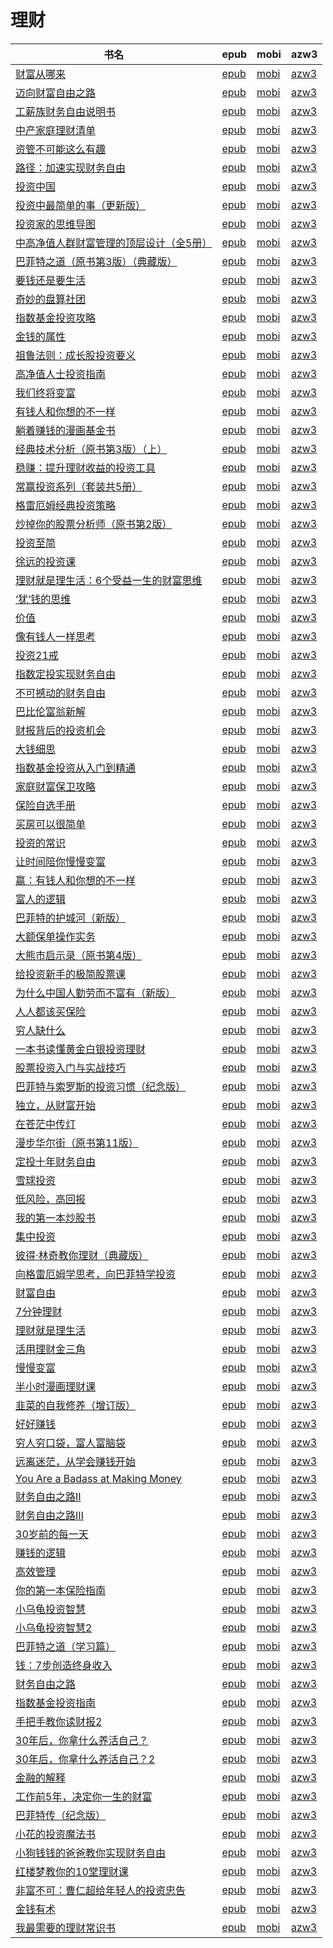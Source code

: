 # 理财

| 书名 | epub | mobi | azw3 |
| --- | --- | --- | --- |
| [财富从哪来](http://ct.dalanmei.com/f/31084289-771246957-bf10c8) | [epub](http://ct.dalanmei.com/f/31084289-771246957-bf10c8) | [mobi](http://ct.dalanmei.com/f/31084289-771231805-0355e7) | [azw3](http://ct.dalanmei.com/f/31084289-771236657-8ee81b) |
| [迈向财富自由之路](http://ct.dalanmei.com/f/31084289-771247223-df8d32) | [epub](http://ct.dalanmei.com/f/31084289-771247223-df8d32) | [mobi](http://ct.dalanmei.com/f/31084289-771232161-229058) | [azw3](http://ct.dalanmei.com/f/31084289-771240241-355308) |
| [工薪族财务自由说明书](http://ct.dalanmei.com/f/31084289-771240453-166d6a) | [epub](http://ct.dalanmei.com/f/31084289-771240453-166d6a) | [mobi](http://ct.dalanmei.com/f/31084289-771228462-1fbca1) | [azw3](http://ct.dalanmei.com/f/31084289-771232457-9e8c4d) |
| [中产家庭理财清单](http://ct.dalanmei.com/f/31084289-771240599-dbc203) | [epub](http://ct.dalanmei.com/f/31084289-771240599-dbc203) | [mobi](http://ct.dalanmei.com/f/31084289-771228798-984c2e) | [azw3](http://ct.dalanmei.com/f/31084289-771232609-1e0b2d) |
| [资管不可能这么有趣](http://ct.dalanmei.com/f/31084289-771240891-fd7523) | [epub](http://ct.dalanmei.com/f/31084289-771240891-fd7523) | [mobi](http://ct.dalanmei.com/f/31084289-771229238-1e18c6) | [azw3](http://ct.dalanmei.com/f/31084289-771232907-8582f2) |
| [路径：加速实现财务自由](http://ct.dalanmei.com/f/31084289-771240939-2c0c90) | [epub](http://ct.dalanmei.com/f/31084289-771240939-2c0c90) | [mobi](http://ct.dalanmei.com/f/31084289-771229325-67f146) | [azw3](http://ct.dalanmei.com/f/31084289-771232967-3ac6c2) |
| [投资中国](http://ct.dalanmei.com/f/31084289-589491795-0819bc) | [epub](http://ct.dalanmei.com/f/31084289-589491795-0819bc) | [mobi](http://ct.dalanmei.com/f/31084289-589444220-2a9e75) | [azw3](http://ct.dalanmei.com/f/31084289-589487611-b53981) |
| [投资中最简单的事（更新版）](http://ct.dalanmei.com/f/31084289-577383788-57b579) | [epub](http://ct.dalanmei.com/f/31084289-577383788-57b579) | [mobi](http://ct.dalanmei.com/f/31084289-577376259-4437ce) | [azw3](http://ct.dalanmei.com/f/31084289-577384247-228238) |
| [投资家的思维导图](http://ct.dalanmei.com/f/31084289-575330906-639e75) | [epub](http://ct.dalanmei.com/f/31084289-575330906-639e75) | [mobi](http://ct.dalanmei.com/f/31084289-575221485-b1fe57) | [azw3](http://ct.dalanmei.com/f/31084289-575305277-fbb622) |
| [中高净值人群财富管理的顶层设计（全5册）](http://ct.dalanmei.com/f/31084289-570286026-0136ea) | [epub](http://ct.dalanmei.com/f/31084289-570286026-0136ea) | [mobi](http://ct.dalanmei.com/f/31084289-570170048-b82231) | [azw3](http://ct.dalanmei.com/f/31084289-570358096-f7f991) |
| [巴菲特之道（原书第3版）（典藏版）](http://ct.dalanmei.com/f/31084289-570290393-4071ca) | [epub](http://ct.dalanmei.com/f/31084289-570290393-4071ca) | [mobi](http://ct.dalanmei.com/f/31084289-570171063-1ad1de) | [azw3](http://ct.dalanmei.com/f/31084289-570359830-86885f) |
| [要钱还是要生活](http://ct.dalanmei.com/f/31084289-570291782-005b92) | [epub](http://ct.dalanmei.com/f/31084289-570291782-005b92) | [mobi](http://ct.dalanmei.com/f/31084289-570171319-f3ff3a) | [azw3](http://ct.dalanmei.com/f/31084289-570360512-2e0dc1) |
| [奇妙的盘算社团](http://ct.dalanmei.com/f/31084289-570291929-58350b) | [epub](http://ct.dalanmei.com/f/31084289-570291929-58350b) | [mobi](http://ct.dalanmei.com/f/31084289-570171367-818483) | [azw3](http://ct.dalanmei.com/f/31084289-570360590-c0ad00) |
| [指数基金投资攻略](http://ct.dalanmei.com/f/31084289-570305629-533657) | [epub](http://ct.dalanmei.com/f/31084289-570305629-533657) | [mobi](http://ct.dalanmei.com/f/31084289-570169670-f63324) | [azw3](http://ct.dalanmei.com/f/31084289-570377434-5557ee) |
| [金钱的属性](http://ct.dalanmei.com/f/31084289-570315218-22bfab) | [epub](http://ct.dalanmei.com/f/31084289-570315218-22bfab) | [mobi](http://ct.dalanmei.com/f/31084289-570162845-d606e1) | [azw3](http://ct.dalanmei.com/f/31084289-570995901-c96300) |
| [祖鲁法则：成长股投资要义](http://ct.dalanmei.com/f/31084289-570357762-f30da3) | [epub](http://ct.dalanmei.com/f/31084289-570357762-f30da3) | [mobi](http://ct.dalanmei.com/f/31084289-570151558-7e402e) | [azw3](http://ct.dalanmei.com/f/31084289-571405967-48b848) |
| [高净值人士投资指南](http://ct.dalanmei.com/f/31084289-570266859-8caac6) | [epub](http://ct.dalanmei.com/f/31084289-570266859-8caac6) | [mobi](http://ct.dalanmei.com/f/31084289-570123243-5e12b3) | [azw3](http://ct.dalanmei.com/f/31084289-571407335-220ade) |
| [我们终将变富](http://ct.dalanmei.com/f/31084289-570271466-cfd38c) | [epub](http://ct.dalanmei.com/f/31084289-570271466-cfd38c) | [mobi](http://ct.dalanmei.com/f/31084289-570128660-14555d) | [azw3](http://ct.dalanmei.com/f/31084289-571410310-1d0271) |
| [有钱人和你想的不一样](http://ct.dalanmei.com/f/31084289-570257171-ab3748) | [epub](http://ct.dalanmei.com/f/31084289-570257171-ab3748) | [mobi](http://ct.dalanmei.com/f/31084289-570107793-8d5e94) | [azw3](http://ct.dalanmei.com/f/31084289-571415504-96f7cb) |
| [躺着赚钱的漫画基金书](http://ct.dalanmei.com/f/31084289-570242243-5f5932) | [epub](http://ct.dalanmei.com/f/31084289-570242243-5f5932) | [mobi](http://ct.dalanmei.com/f/31084289-569464209-e38eda) | [azw3](http://ct.dalanmei.com/f/31084289-571420052-5120e5) |
| [经典技术分析（原书第3版）（上）](http://ct.dalanmei.com/f/31084289-570242297-c01b07) | [epub](http://ct.dalanmei.com/f/31084289-570242297-c01b07) | [mobi](http://ct.dalanmei.com/f/31084289-569464213-a04548) | [azw3](http://ct.dalanmei.com/f/31084289-571420063-289759) |
| [稳赚：提升理财收益的投资工具](http://ct.dalanmei.com/f/31084289-572020745-ca2234) | [epub](http://ct.dalanmei.com/f/31084289-572020745-ca2234) | [mobi](http://ct.dalanmei.com/f/31084289-571732065-2ef967) | [azw3](http://ct.dalanmei.com/f/31084289-572083996-83e284) |
| [常赢投资系列（套装共5册）](http://ct.dalanmei.com/f/31084289-572062730-f5a67c) | [epub](http://ct.dalanmei.com/f/31084289-572062730-f5a67c) | [mobi](http://ct.dalanmei.com/f/31084289-571731791-67817d) | [azw3](http://ct.dalanmei.com/f/31084289-572084771-55ebf5) |
| [格雷厄姆经典投资策略](http://ct.dalanmei.com/f/31084289-572064069-9ad47a) | [epub](http://ct.dalanmei.com/f/31084289-572064069-9ad47a) | [mobi](http://ct.dalanmei.com/f/31084289-571731668-a9be53) | [azw3](http://ct.dalanmei.com/f/31084289-572084838-df8615) |
| [炒掉你的股票分析师（原书第2版）](http://ct.dalanmei.com/f/31084289-572064889-dfea9c) | [epub](http://ct.dalanmei.com/f/31084289-572064889-dfea9c) | [mobi](http://ct.dalanmei.com/f/31084289-571731497-8c1c64) | [azw3](http://ct.dalanmei.com/f/31084289-572084951-b42818) |
| [投资至简](http://ct.dalanmei.com/f/31084289-572065201-eaddbd) | [epub](http://ct.dalanmei.com/f/31084289-572065201-eaddbd) | [mobi](http://ct.dalanmei.com/f/31084289-571731414-eb7e84) | [azw3](http://ct.dalanmei.com/f/31084289-572085104-ea7012) |
| [徐远的投资课](http://ct.dalanmei.com/f/31084289-572074061-68401d) | [epub](http://ct.dalanmei.com/f/31084289-572074061-68401d) | [mobi](http://ct.dalanmei.com/f/31084289-571730670-d798a0) | [azw3](http://ct.dalanmei.com/f/31084289-572091692-5fef91) |
| [理财就是理生活：6个受益一生的财富思维](http://ct.dalanmei.com/f/31084289-572080262-24fc35) | [epub](http://ct.dalanmei.com/f/31084289-572080262-24fc35) | [mobi](http://ct.dalanmei.com/f/31084289-571729672-be3b67) | [azw3](http://ct.dalanmei.com/f/31084289-572107322-2a9ca6) |
| [&#8216;犹&#8217;钱的思维](http://ct.dalanmei.com/f/31084289-572086271-3d8441) | [epub](http://ct.dalanmei.com/f/31084289-572086271-3d8441) | [mobi](http://ct.dalanmei.com/f/31084289-571728916-e7c1a1) | [azw3](http://ct.dalanmei.com/f/31084289-572112521-970970) |
| [价值](http://ct.dalanmei.com/f/31084289-572088307-7b6137) | [epub](http://ct.dalanmei.com/f/31084289-572088307-7b6137) | [mobi](http://ct.dalanmei.com/f/31084289-571728413-859543) | [azw3](http://ct.dalanmei.com/f/31084289-572112825-5587ae) |
| [像有钱人一样思考](http://ct.dalanmei.com/f/31084289-572111009-537f48) | [epub](http://ct.dalanmei.com/f/31084289-572111009-537f48) | [mobi](http://ct.dalanmei.com/f/31084289-571725405-2fcff2) | [azw3](http://ct.dalanmei.com/f/31084289-572115770-425223) |
| [投资21戒](http://ct.dalanmei.com/f/31084289-572112447-676cef) | [epub](http://ct.dalanmei.com/f/31084289-572112447-676cef) | [mobi](http://ct.dalanmei.com/f/31084289-571723646-5bfa8f) | [azw3](http://ct.dalanmei.com/f/31084289-572116420-44fbd2) |
| [指数定投实现财务自由](http://ct.dalanmei.com/f/31084289-572112452-901aa9) | [epub](http://ct.dalanmei.com/f/31084289-572112452-901aa9) | [mobi](http://ct.dalanmei.com/f/31084289-571723633-b2e52c) | [azw3](http://ct.dalanmei.com/f/31084289-572116426-19e424) |
| [不可撼动的财务自由](http://ct.dalanmei.com/f/31084289-572112562-f66eba) | [epub](http://ct.dalanmei.com/f/31084289-572112562-f66eba) | [mobi](http://ct.dalanmei.com/f/31084289-571723503-b05aec) | [azw3](http://ct.dalanmei.com/f/31084289-572116610-a25231) |
| [巴比伦富翁新解](http://ct.dalanmei.com/f/31084289-572112808-22cdee) | [epub](http://ct.dalanmei.com/f/31084289-572112808-22cdee) | [mobi](http://ct.dalanmei.com/f/31084289-571722309-803a50) | [azw3](http://ct.dalanmei.com/f/31084289-572117303-2cb6e7) |
| [财报背后的投资机会](http://ct.dalanmei.com/f/31084289-572112839-02662d) | [epub](http://ct.dalanmei.com/f/31084289-572112839-02662d) | [mobi](http://ct.dalanmei.com/f/31084289-571722265-c7f1ba) | [azw3](http://ct.dalanmei.com/f/31084289-572117348-21f9b4) |
| [大钱细思](http://ct.dalanmei.com/f/31084289-572112871-ef990a) | [epub](http://ct.dalanmei.com/f/31084289-572112871-ef990a) | [mobi](http://ct.dalanmei.com/f/31084289-571722194-99071d) | [azw3](http://ct.dalanmei.com/f/31084289-572117412-ba466e) |
| [指数基金投资从入门到精通](http://ct.dalanmei.com/f/31084289-572112937-c14f22) | [epub](http://ct.dalanmei.com/f/31084289-572112937-c14f22) | [mobi](http://ct.dalanmei.com/f/31084289-571722122-cb59d3) | [azw3](http://ct.dalanmei.com/f/31084289-572120057-5ee343) |
| [家庭财富保卫攻略](http://ct.dalanmei.com/f/31084289-572113584-aefd59) | [epub](http://ct.dalanmei.com/f/31084289-572113584-aefd59) | [mobi](http://ct.dalanmei.com/f/31084289-571718420-0cb3b2) | [azw3](http://ct.dalanmei.com/f/31084289-572120633-97f145) |
| [保险自选手册](http://ct.dalanmei.com/f/31084289-572113953-bac01e) | [epub](http://ct.dalanmei.com/f/31084289-572113953-bac01e) | [mobi](http://ct.dalanmei.com/f/31084289-571714840-90574a) | [azw3](http://ct.dalanmei.com/f/31084289-572122759-6d94aa) |
| [买房可以很简单](http://ct.dalanmei.com/f/31084289-572114395-484ff6) | [epub](http://ct.dalanmei.com/f/31084289-572114395-484ff6) | [mobi](http://ct.dalanmei.com/f/31084289-571713516-2a2479) | [azw3](http://ct.dalanmei.com/f/31084289-572129252-52d913) |
| [投资的常识](http://ct.dalanmei.com/f/31084289-572114912-53de36) | [epub](http://ct.dalanmei.com/f/31084289-572114912-53de36) | [mobi](http://ct.dalanmei.com/f/31084289-571710741-2a98dc) | [azw3](http://ct.dalanmei.com/f/31084289-572134875-4752a7) |
| [让时间陪你慢慢变富](http://ct.dalanmei.com/f/31084289-572115468-0c6420) | [epub](http://ct.dalanmei.com/f/31084289-572115468-0c6420) | [mobi](http://ct.dalanmei.com/f/31084289-571707933-780f80) | [azw3](http://ct.dalanmei.com/f/31084289-572137696-fdbb0b) |
| [赢：有钱人和你想的不一样](http://ct.dalanmei.com/f/31084289-572116692-11a86e) | [epub](http://ct.dalanmei.com/f/31084289-572116692-11a86e) | [mobi](http://ct.dalanmei.com/f/31084289-571664912-d102ae) | [azw3](http://ct.dalanmei.com/f/31084289-572176620-709a5a) |
| [富人的逻辑](http://ct.dalanmei.com/f/31084289-572120035-41fd63) | [epub](http://ct.dalanmei.com/f/31084289-572120035-41fd63) | [mobi](http://ct.dalanmei.com/f/31084289-571651474-c74e80) | [azw3](http://ct.dalanmei.com/f/31084289-572180126-64da90) |
| [巴菲特的护城河（新版）](http://ct.dalanmei.com/f/31084289-572120634-2d427e) | [epub](http://ct.dalanmei.com/f/31084289-572120634-2d427e) | [mobi](http://ct.dalanmei.com/f/31084289-571639645-dba7ba) | [azw3](http://ct.dalanmei.com/f/31084289-572181136-e28929) |
| [大额保单操作实务](http://ct.dalanmei.com/f/31084289-572120973-43b144) | [epub](http://ct.dalanmei.com/f/31084289-572120973-43b144) | [mobi](http://ct.dalanmei.com/f/31084289-571638505-8e3dc5) | [azw3](http://ct.dalanmei.com/f/31084289-572182470-4c808c) |
| [大熊市启示录（原书第4版）](http://ct.dalanmei.com/f/31084289-572121141-8a2ad7) | [epub](http://ct.dalanmei.com/f/31084289-572121141-8a2ad7) | [mobi](http://ct.dalanmei.com/f/31084289-571638328-9d3bdc) | [azw3](http://ct.dalanmei.com/f/31084289-572182681-f37c3f) |
| [给投资新手的极简股票课](http://ct.dalanmei.com/f/31084289-571806306-2ba581) | [epub](http://ct.dalanmei.com/f/31084289-571806306-2ba581) | [mobi](http://ct.dalanmei.com/f/31084289-571538055-4fb0d3) | [azw3](http://ct.dalanmei.com/f/31084289-572195889-ace7c3) |
| [为什么中国人勤劳而不富有（新版）](http://ct.dalanmei.com/f/31084289-571807105-dbea06) | [epub](http://ct.dalanmei.com/f/31084289-571807105-dbea06) | [mobi](http://ct.dalanmei.com/f/31084289-571539059-ab61c3) | [azw3](http://ct.dalanmei.com/f/31084289-572196011-525af4) |
| [人人都该买保险](http://ct.dalanmei.com/f/31084289-571808069-459b1a) | [epub](http://ct.dalanmei.com/f/31084289-571808069-459b1a) | [mobi](http://ct.dalanmei.com/f/31084289-571540431-ae0116) | [azw3](http://ct.dalanmei.com/f/31084289-572196195-9f3151) |
| [穷人缺什么](http://ct.dalanmei.com/f/31084289-571811186-f0ac27) | [epub](http://ct.dalanmei.com/f/31084289-571811186-f0ac27) | [mobi](http://ct.dalanmei.com/f/31084289-571541991-90f68f) | [azw3](http://ct.dalanmei.com/f/31084289-572196397-1c116f) |
| [一本书读懂黄金白银投资理财](http://ct.dalanmei.com/f/31084289-571811847-67fd68) | [epub](http://ct.dalanmei.com/f/31084289-571811847-67fd68) | [mobi](http://ct.dalanmei.com/f/31084289-571542318-ea5a87) | [azw3](http://ct.dalanmei.com/f/31084289-572196438-ffb47f) |
| [股票投资入门与实战技巧](http://ct.dalanmei.com/f/31084289-571812714-e3efd7) | [epub](http://ct.dalanmei.com/f/31084289-571812714-e3efd7) | [mobi](http://ct.dalanmei.com/f/31084289-571542708-f367be) | [azw3](http://ct.dalanmei.com/f/31084289-572196465-9f308d) |
| [巴菲特与索罗斯的投资习惯（纪念版）](http://ct.dalanmei.com/f/31084289-571815379-7ad1a1) | [epub](http://ct.dalanmei.com/f/31084289-571815379-7ad1a1) | [mobi](http://ct.dalanmei.com/f/31084289-571545419-cbc973) | [azw3](http://ct.dalanmei.com/f/31084289-572197789-c733dc) |
| [独立，从财富开始](http://ct.dalanmei.com/f/31084289-571815705-3d0dbd) | [epub](http://ct.dalanmei.com/f/31084289-571815705-3d0dbd) | [mobi](http://ct.dalanmei.com/f/31084289-571546782-725fe3) | [azw3](http://ct.dalanmei.com/f/31084289-572197882-396fc4) |
| [在苍茫中传灯](http://ct.dalanmei.com/f/31084289-571820318-545757) | [epub](http://ct.dalanmei.com/f/31084289-571820318-545757) | [mobi](http://ct.dalanmei.com/f/31084289-571548767-cdba3c) | [azw3](http://ct.dalanmei.com/f/31084289-572199410-129c9a) |
| [漫步华尔街（原书第11版）](http://ct.dalanmei.com/f/31084289-571825751-f6d162) | [epub](http://ct.dalanmei.com/f/31084289-571825751-f6d162) | [mobi](http://ct.dalanmei.com/f/31084289-571549164-3b89a7) | [azw3](http://ct.dalanmei.com/f/31084289-572199701-f47d59) |
| [定投十年财务自由](http://ct.dalanmei.com/f/31084289-571827890-7f7bd7) | [epub](http://ct.dalanmei.com/f/31084289-571827890-7f7bd7) | [mobi](http://ct.dalanmei.com/f/31084289-571549300-e8b82c) | [azw3](http://ct.dalanmei.com/f/31084289-572200048-d7e2fa) |
| [雪球投资](http://ct.dalanmei.com/f/31084289-571831227-67273e) | [epub](http://ct.dalanmei.com/f/31084289-571831227-67273e) | [mobi](http://ct.dalanmei.com/f/31084289-571549397-05bc53) | [azw3](http://ct.dalanmei.com/f/31084289-572200201-af75c1) |
| [低风险，高回报](http://ct.dalanmei.com/f/31084289-571831503-896d5d) | [epub](http://ct.dalanmei.com/f/31084289-571831503-896d5d) | [mobi](http://ct.dalanmei.com/f/31084289-571549462-690f7f) | [azw3](http://ct.dalanmei.com/f/31084289-572200229-a88663) |
| [我的第一本炒股书](http://ct.dalanmei.com/f/31084289-571852834-80d3bb) | [epub](http://ct.dalanmei.com/f/31084289-571852834-80d3bb) | [mobi](http://ct.dalanmei.com/f/31084289-571550805-c3edfa) | [azw3](http://ct.dalanmei.com/f/31084289-572201831-17f26c) |
| [集中投资](http://ct.dalanmei.com/f/31084289-571878133-350ca9) | [epub](http://ct.dalanmei.com/f/31084289-571878133-350ca9) | [mobi](http://ct.dalanmei.com/f/31084289-571551752-757c94) | [azw3](http://ct.dalanmei.com/f/31084289-572202365-eb4578) |
| [彼得·林奇教你理财（典藏版）](http://ct.dalanmei.com/f/31084289-571908675-1d61ba) | [epub](http://ct.dalanmei.com/f/31084289-571908675-1d61ba) | [mobi](http://ct.dalanmei.com/f/31084289-571555650-059d1f) | [azw3](http://ct.dalanmei.com/f/31084289-572203109-473218) |
| [向格雷厄姆学思考，向巴菲特学投资](http://ct.dalanmei.com/f/31084289-571918083-369589) | [epub](http://ct.dalanmei.com/f/31084289-571918083-369589) | [mobi](http://ct.dalanmei.com/f/31084289-571558494-1464be) | [azw3](http://ct.dalanmei.com/f/31084289-572204009-d77619) |
| [财富自由](http://ct.dalanmei.com/f/31084289-571918801-5a1eb0) | [epub](http://ct.dalanmei.com/f/31084289-571918801-5a1eb0) | [mobi](http://ct.dalanmei.com/f/31084289-571558827-a60203) | [azw3](http://ct.dalanmei.com/f/31084289-572204107-ff21e6) |
| [7分钟理财](http://ct.dalanmei.com/f/31084289-571920044-cae4b5) | [epub](http://ct.dalanmei.com/f/31084289-571920044-cae4b5) | [mobi](http://ct.dalanmei.com/f/31084289-571559123-e944bb) | [azw3](http://ct.dalanmei.com/f/31084289-572211481-0dd58c) |
| [理财就是理生活](http://ct.dalanmei.com/f/31084289-571985833-8cc6d3) | [epub](http://ct.dalanmei.com/f/31084289-571985833-8cc6d3) | [mobi](http://ct.dalanmei.com/f/31084289-571560366-a4027a) | [azw3](http://ct.dalanmei.com/f/31084289-572211991-2bf7af) |
| [活用理财金三角](http://ct.dalanmei.com/f/31084289-571735371-e20c5a) | [epub](http://ct.dalanmei.com/f/31084289-571735371-e20c5a) | [mobi](http://ct.dalanmei.com/f/31084289-571611345-58cfa8) | [azw3](http://ct.dalanmei.com/f/31084289-571913634-871f31) |
| [慢慢变富](http://ct.dalanmei.com/f/31084289-571735996-f8de7f) | [epub](http://ct.dalanmei.com/f/31084289-571735996-f8de7f) | [mobi](http://ct.dalanmei.com/f/31084289-571608630-cde036) | [azw3](http://ct.dalanmei.com/f/31084289-571914115-3aa7f1) |
| [半小时漫画理财课](http://ct.dalanmei.com/f/31084289-571736366-466c44) | [epub](http://ct.dalanmei.com/f/31084289-571736366-466c44) | [mobi](http://ct.dalanmei.com/f/31084289-571606953-40fae4) | [azw3](http://ct.dalanmei.com/f/31084289-571914676-7369fd) |
| [韭菜的自我修养（增订版）](http://ct.dalanmei.com/f/31084289-571773147-80959a) | [epub](http://ct.dalanmei.com/f/31084289-571773147-80959a) | [mobi](http://ct.dalanmei.com/f/31084289-571459160-1ec519) | [azw3](http://ct.dalanmei.com/f/31084289-571918239-8c078d) |
| [好好赚钱](http://ct.dalanmei.com/f/31084289-571775397-25263b) | [epub](http://ct.dalanmei.com/f/31084289-571775397-25263b) | [mobi](http://ct.dalanmei.com/f/31084289-571501961-f3604b) | [azw3](http://ct.dalanmei.com/f/31084289-571920339-346381) |
| [穷人穷口袋，富人富脑袋](http://ct.dalanmei.com/f/31084289-571776858-9c3bc4) | [epub](http://ct.dalanmei.com/f/31084289-571776858-9c3bc4) | [mobi](http://ct.dalanmei.com/f/31084289-571513249-26ca67) | [azw3](http://ct.dalanmei.com/f/31084289-571922421-6e731a) |
| [远离迷茫，从学会赚钱开始](http://ct.dalanmei.com/f/31084289-571777946-5a8231) | [epub](http://ct.dalanmei.com/f/31084289-571777946-5a8231) | [mobi](http://ct.dalanmei.com/f/31084289-571517361-cc281e) | [azw3](http://ct.dalanmei.com/f/31084289-571923251-eac802) |
| [You Are a Badass at Making Money](http://ct.dalanmei.com/f/31084289-572123576-f47a7b) | [epub](http://ct.dalanmei.com/f/31084289-572123576-f47a7b) | [mobi](http://ct.dalanmei.com/f/31084289-571594704-7455c2) | [azw3](http://ct.dalanmei.com/f/31084289-571982244-822c43) |
| [财务自由之路Ⅱ](http://ct.dalanmei.com/f/31084289-572129717-c8db60) | [epub](http://ct.dalanmei.com/f/31084289-572129717-c8db60) | [mobi](http://ct.dalanmei.com/f/31084289-571593734-88fbef) | [azw3](http://ct.dalanmei.com/f/31084289-571986407-caa8bc) |
| [财务自由之路Ⅲ](http://ct.dalanmei.com/f/31084289-572131131-89469e) | [epub](http://ct.dalanmei.com/f/31084289-572131131-89469e) | [mobi](http://ct.dalanmei.com/f/31084289-571593627-3e0a9e) | [azw3](http://ct.dalanmei.com/f/31084289-571986790-d5abda) |
| [30岁前的每一天](http://ct.dalanmei.com/f/31084289-572131405-b65146) | [epub](http://ct.dalanmei.com/f/31084289-572131405-b65146) | [mobi](http://ct.dalanmei.com/f/31084289-571593572-b9a9dd) | [azw3](http://ct.dalanmei.com/f/31084289-571986893-ebacc5) |
| [赚钱的逻辑](http://ct.dalanmei.com/f/31084289-572131995-890637) | [epub](http://ct.dalanmei.com/f/31084289-572131995-890637) | [mobi](http://ct.dalanmei.com/f/31084289-571593467-0eb548) | [azw3](http://ct.dalanmei.com/f/31084289-571987074-0e37ea) |
| [高效管理](http://ct.dalanmei.com/f/31084289-571798208-323c4f) | [epub](http://ct.dalanmei.com/f/31084289-571798208-323c4f) | [mobi](http://ct.dalanmei.com/f/31084289-571531546-226379) | [azw3](http://ct.dalanmei.com/f/31084289-571988530-46f3f6) |
| [你的第一本保险指南](http://ct.dalanmei.com/f/31084289-571802316-ef4c2b) | [epub](http://ct.dalanmei.com/f/31084289-571802316-ef4c2b) | [mobi](http://ct.dalanmei.com/f/31084289-571532719-9e074a) | [azw3](http://ct.dalanmei.com/f/31084289-571989661-de02a1) |
| [小乌龟投资智慧](http://ct.dalanmei.com/f/31084289-571805422-5b498d) | [epub](http://ct.dalanmei.com/f/31084289-571805422-5b498d) | [mobi](http://ct.dalanmei.com/f/31084289-571537143-c79790) | [azw3](http://ct.dalanmei.com/f/31084289-571991509-3e1abc) |
| [小乌龟投资智慧2](http://ct.dalanmei.com/f/31084289-571805452-dec14b) | [epub](http://ct.dalanmei.com/f/31084289-571805452-dec14b) | [mobi](http://ct.dalanmei.com/f/31084289-571537160-ee8f7f) | [azw3](http://ct.dalanmei.com/f/31084289-571991523-94b0b9) |
| [巴菲特之道（学习篇）](http://ct.dalanmei.com/f/31084289-571814167-6b5255) | [epub](http://ct.dalanmei.com/f/31084289-571814167-6b5255) | [mobi](http://ct.dalanmei.com/f/31084289-571543552-0ddc31) | [azw3](http://ct.dalanmei.com/f/31084289-572014908-2817e2) |
| [钱：7步创造终身收入](http://ct.dalanmei.com/f/31084289-571732489-9b4d6e) | [epub](http://ct.dalanmei.com/f/31084289-571732489-9b4d6e) | [mobi](http://ct.dalanmei.com/f/31084289-571586849-457bba) | [azw3](http://ct.dalanmei.com/f/31084289-571844246-f55eab) |
| [财务自由之路](http://ct.dalanmei.com/f/31084289-571735572-635479) | [epub](http://ct.dalanmei.com/f/31084289-571735572-635479) | [mobi](http://ct.dalanmei.com/f/31084289-571584354-737eda) | [azw3](http://ct.dalanmei.com/f/31084289-571853624-26c4bb) |
| [指数基金投资指南](http://ct.dalanmei.com/f/31084289-571735864-c9b91b) | [epub](http://ct.dalanmei.com/f/31084289-571735864-c9b91b) | [mobi](http://ct.dalanmei.com/f/31084289-571584077-d11aa8) | [azw3](http://ct.dalanmei.com/f/31084289-571854218-cfd005) |
| [手把手教你读财报2](http://ct.dalanmei.com/f/31084289-571736506-158b7f) | [epub](http://ct.dalanmei.com/f/31084289-571736506-158b7f) | [mobi](http://ct.dalanmei.com/f/31084289-571582439-cd0959) | [azw3](http://ct.dalanmei.com/f/31084289-571856922-5d2fa7) |
| [30年后，你拿什么养活自己？](http://ct.dalanmei.com/f/31084289-571736823-3015b4) | [epub](http://ct.dalanmei.com/f/31084289-571736823-3015b4) | [mobi](http://ct.dalanmei.com/f/31084289-571581776-bc5834) | [azw3](http://ct.dalanmei.com/f/31084289-571861111-c14b6d) |
| [30年后，你拿什么养活自己？2](http://ct.dalanmei.com/f/31084289-571736827-4bf8bd) | [epub](http://ct.dalanmei.com/f/31084289-571736827-4bf8bd) | [mobi](http://ct.dalanmei.com/f/31084289-571581768-52728c) | [azw3](http://ct.dalanmei.com/f/31084289-571861124-871dd2) |
| [金融的解释](http://ct.dalanmei.com/f/31084289-571774968-578cdd) | [epub](http://ct.dalanmei.com/f/31084289-571774968-578cdd) | [mobi](http://ct.dalanmei.com/f/31084289-571498790-751f9d) | [azw3](http://ct.dalanmei.com/f/31084289-571873303-3080ad) |
| [工作前5年，决定你一生的财富](http://ct.dalanmei.com/f/31084289-571775366-91fa36) | [epub](http://ct.dalanmei.com/f/31084289-571775366-91fa36) | [mobi](http://ct.dalanmei.com/f/31084289-571501246-6b9a49) | [azw3](http://ct.dalanmei.com/f/31084289-571875375-2f0ad7) |
| [巴菲特传（纪念版）](http://ct.dalanmei.com/f/31084289-571780333-5dd440) | [epub](http://ct.dalanmei.com/f/31084289-571780333-5dd440) | [mobi](http://ct.dalanmei.com/f/31084289-571525478-2cf847) | [azw3](http://ct.dalanmei.com/f/31084289-571880210-431268) |
| [小花的投资魔法书](None) | [epub](None) | [mobi](None) | [azw3](None) |
| [小狗钱钱的爸爸教你实现财务自由](http://ct.dalanmei.com/f/31084289-571781933-551643) | [epub](http://ct.dalanmei.com/f/31084289-571781933-551643) | [mobi](http://ct.dalanmei.com/f/31084289-571423072-a0098c) | [azw3](http://ct.dalanmei.com/f/31084289-571883088-a58585) |
| [红楼梦教你的10堂理财课](http://ct.dalanmei.com/f/31084289-571785488-07e6df) | [epub](http://ct.dalanmei.com/f/31084289-571785488-07e6df) | [mobi](http://ct.dalanmei.com/f/31084289-571451893-3f55fe) | [azw3](http://ct.dalanmei.com/f/31084289-571885520-080e41) |
| [非富不可：曹仁超给年轻人的投资忠告](http://ct.dalanmei.com/f/31084289-582969191-4a9452) | [epub](http://ct.dalanmei.com/f/31084289-582969191-4a9452) | [mobi](http://ct.dalanmei.com/f/31084289-582938493-93b863) | [azw3](http://ct.dalanmei.com/f/31084289-582968115-ea9d9f) |
| [金钱有术](None) | [epub](None) | [mobi](None) | [azw3](None) |
| [我最需要的理财常识书](None) | [epub](None) | [mobi](None) | [azw3](None) |
